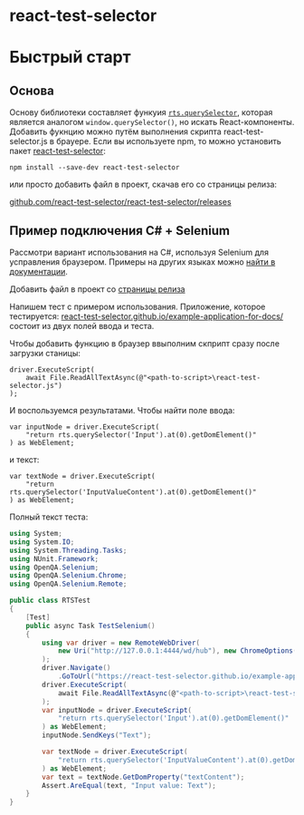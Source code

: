 # react-test-selector

# Быстрый старт

## Основа

Основу библиотеки составляет функуия [`rts.querySelector`](//react-test-selector.github.io//docs/ApiReference/QuerySelector), которая является аналогом `window.querySelector()`,
но искать React-компоненты. Добавить фукнцию можно путём выполнения скрипта react-test-selector.js в брауере. Если вы используете npm, то можно
установить пакет [react-test-selector](//www.npmjs.com/package/react-test-selector):

```
npm install --save-dev react-test-selector
```

или просто добавить файл в проект, скачав его со страницы релиза:

[github.com/react-test-selector/react-test-selector/releases](//github.com/react-test-selector/react-test-selector/releases)

## Пример подключения С# + Selenium

Рассмотри вариант использования на С#, используя Selenium для усправления браузером. Примеры на других языках можно [найти в документации](//react-test-selector.github.io//docs/Examples/Examples).

Добавить файл в проект со [страницы релиза](//github.com/react-test-selector/react-test-selector/releases)

Напишем тест с примером использования. Приложение, которое тестируется:
[react-test-selector.github.io/example-application-for-docs/](//react-test-selector.github.io/example-application-for-docs/)
состоит из двух полей ввода и теста.

Чтобы добавить функцию в браузер ввыполним скприпт сразу после загрузки станицы:
```
driver.ExecuteScript(
    await File.ReadAllTextAsync(@"<path-to-script>\react-test-selector.js")
);
```

И воспользуемся результатами. Чтобы найти поле ввода:
```
var inputNode = driver.ExecuteScript(
    "return rts.querySelector('Input').at(0).getDomElement()"
) as WebElement;
```

и текст:

```
var textNode = driver.ExecuteScript(
    "return rts.querySelector('InputValueContent').at(0).getDomElement()"
) as WebElement;

```

Полный текст теста:

```cs
using System;
using System.IO;
using System.Threading.Tasks;
using NUnit.Framework;
using OpenQA.Selenium;
using OpenQA.Selenium.Chrome;
using OpenQA.Selenium.Remote;

public class RTSTest
{
	[Test]
	public async Task TestSelenium()
	{
		using var driver = new RemoteWebDriver(
		    new Uri("http://127.0.0.1:4444/wd/hub"), new ChromeOptions()
        );
		driver.Navigate()
		    .GoToUrl("https://react-test-selector.github.io/example-application-for-docs/");
		driver.ExecuteScript(
			await File.ReadAllTextAsync(@"<path-to-script>\react-test-selector.js")
		);
		var inputNode = driver.ExecuteScript(
			"return rts.querySelector('Input').at(0).getDomElement()"
		) as WebElement;
		inputNode.SendKeys("Text");

		var textNode = driver.ExecuteScript(
			"return rts.querySelector('InputValueContent').at(0).getDomElement()"
		) as WebElement;
		var text = textNode.GetDomProperty("textContent");
		Assert.AreEqual(text, "Input value: Text");
	}
}
```


